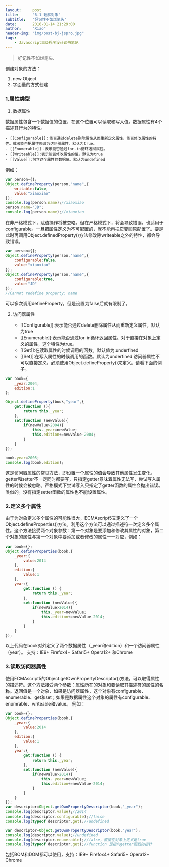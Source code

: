 ```yaml
---
layout:     post
title:      "6.1 理解对象"
subtitle:   "好记性不如烂笔头"
date:       2016-01-14 21:29:00
author:     "Xiao"
header-img: "img/post-bj-jspro.jpg"
tags:
    - Javascript高级程序设计读书笔记
---
```


>好记性不如烂笔头.

创建对象的方法：

1. new Object
2. 字面量的方式创建

### 1.属性类型

1. 数据属性

数据属性包含一个数据值的位置，在这个位置可以读取和写入值。数据属性有4个描述其行为的特性。

	- [[Configurable]]：能否通过delete删除属性从而重新定义属性，能否修改属性的特性。或者能否把属性修改为访问器属性。默认为true。
	- [[Enumerable]]：表示能否通过for-in循环返回属性。
	- [[Writeable]]:表示能否修改属性的值。默认为true
	- [[Value]]:包含这个属性的数据值。默认为undefined
例如：

```javascript
var person={};
Object.defineProperty(person,"name",{
	writable:false,
	value:"xiaoxiao"
});
console.log(person.name);//xiaoxiao
person.name="JD";
console.log(person.name);//xiaoxiao
```

在非严格模式下，赋值操作将被忽略。但在严格模式下，将会导致错误。也适用于configurable。一旦把属性定义为不可配置的，就不能再把它变回原配置了。要是此时再调用Object.definedProperty()方法修改除writeable之外的特性，都会导致错误。

```javascript
var person={};
Object.defineProperty(person,"name",{
	configurable:false,
	value:"xiaoxiao"
});
Object.defineProperty(person,"name",{
	configurable:true,
	value:"JD"
});
//Cannot redefine property: name
```

可以多次调用defineProperty，但是设置为false后就有限制了。

2. 访问器属性

	- [[Configurable]]:表示能否通过delete删除属性从而重新定义属性。默认为true
	- [[Enumerable]]:表示能否通过for-in循环返回属性。对于直接在对象上定义的属性，这个特性为true。
	- [[Get]]:在读取属性的时候调用的函数。默认值为:underfined
	- [[Set]]:在写入属性的时候调用的函数。默认为underfined
访问器属性不可以直接定义，必须使用Object.defineProperty()来定义。请看下面的例子。

```javascript
var book={
	_year:2004,
	edition:1
};

Object.defineProperty(book,"year",{
	get:function (){
		return this._year;
	},
	set:function (newValue){
		if(newValue>2004){
			this._year=newValue;
			this.edition+=newValue-2004;
		}
	}
});

book.year=2005;
console.log(book.edition);
```

这是访问器属性的常见方法，即设置一个属性的值会导致其他属性发生变化。getter和setter不一定同时都要写，只指定getter意味着属性无法写，尝试写入属性的时候会被忽略。严格模式下尝试写入只指定了getter函数的属性会抛出错误。类似的。没有指定setter函数的属性也不能设置属性。

### 2.定义多个属性

由于为对象定义多个属性的可能性很大，ECMAscript5又定义了一个Object.defineProperties()方法。利用这个方法可以通过描述符一次定义多个属性。这个方法接受两个对象参数：第一个对象是要添加和修改其属性的对象，第二个对象的属性与第一个对象中要添加或者修改的属性一一对应，例如：

```javascript
var book={};
Object.defineProperties(book,{
	_year:{
		value:2014
	},
	edition:{
		value:1
	},
	year:{
		get:function () {
			return this._year;
		},
		set:function (newValue){
			if(newValue>2014){
				this._year=newValue;
				this.edition+=newValue-2014;
			}
		}
	}
});
```

以上代码在book对外定义了两个数据属性（_year和edition）和一个访问器属性（year）。
支持：IE9+ Firefox4+ Safari5+ Opera12+ 和Chrome

### 3.读取访问器属性

使用ECMAscript5的Object.getOwnPropertyDescriptor()方法，可以取得属性的描述符。这个方法接受两个参数：属性所在的对象和要读取其描述符的属性的名称。返回值是一个对象，如果是访问器属性，这个对象有configurable、enumerable、get和set；如果是数据属性这个对象的属性有configurable、enumrable、writeable和value。
例如：

```javascript
var book={};
Object.defineProperties(book,{
	_year:{
		value:2014
	},
	edition:{
		value:1
	},
	year:{
		get:function () {
			return this._year;
		},
		set:function (newValue){
			if(newValue>2014){
				this._year=newValue;
				this.edition+=newValue-2014;
			}
		}
	}
});
var descriptor=Object.getOwnPropertyDescriptor(book,"_year");
console.log(descriptor.value);//2014
console.log(descriptor.configurable);//false
console.log(typeof descriptor.get);//undefined

var descriptor=Object.getOwnPropertyDescriptor(book,"year");
console.log(descriptor.value);//undefined
console.log(descriptor.enumerable);//false，直接在对象上定义是true
console.log(typeof descriptor.get);//function 是指向getter函数的指针
```


包括BOM和DOM都可以使用，支持：IE9+ Firefox4+ Safari5+ Opera12+ Chrome



